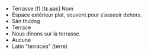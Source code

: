 - Terrasse (f) [tɛ.ʁas] Nom
- Espace extérieur plat, souvent pour s’asseoir dehors.
- Sân thượng
- Terrace
- Nous dînons sur la terrasse.
- Aucune
- Latin "terracea" (terre)